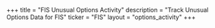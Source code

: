 +++
title = "FIS Unusual Options Activity"
description = "Track Unusual Options Data for FIS"
ticker = "FIS"
layout = "options_activity"
+++


